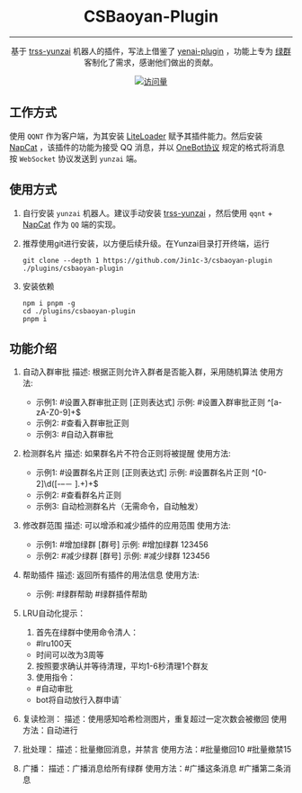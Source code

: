 <div align="center">

# CSBaoyan-Plugin

<hr/>

基于 [trss-yunzai](trss.me) 机器人的插件，写法上借鉴了 [yenai-plugin](yenai.ren) ，功能上专为 [绿群](https://github.com/cs-baoyan) 客制化了需求，感谢他们做出的贡献。

[![访问量](https://profile-counter.glitch.me/Jin1c\-3-csbaoyan\-plugin/count.svg)](https://github.com/Jin1c-3/csbaoyan-plugin)

</div>

## 工作方式

使用 `QQNT` 作为客户端，为其安装 [LiteLoader](https://liteloaderqqnt.github.io/guide/install.html) 赋予其插件能力。然后安装 [NapCat](https://napneko.github.io/zh-CN/guide/getting-started) ，该插件的功能为接受 QQ 消息，并以 [OneBot协议](https://12.onebot.dev/) 规定的格式将消息按 `WebSocket` 协议发送到 `yunzai` 端。

## 使用方式

1. 自行安装 `yunzai` 机器人。建议手动安装 [trss-yunzai](https://github.com/TimeRainStarSky/Yunzai) ，然后使用 `qqnt` + [NapCat](https://napneko.github.io/zh-CN/guide/getting-started) 作为 `QQ` 端的实现。

2. 推荐使用git进行安装，以方便后续升级。在Yunzai目录打开终端，运行

   ```
   git clone --depth 1 https://github.com/Jin1c-3/csbaoyan-plugin ./plugins/csbaoyan-plugin
   ```

3. 安装依赖

   ```
   npm i pnpm -g
   cd ./plugins/csbaoyan-plugin
   pnpm i
   ```

## 功能介绍

1. 自动入群审批
    描述: 根据正则允许入群者是否能入群，采用随机算法
    使用方法: 
    - 示例1: #设置入群审批正则 [正则表达式]
      示例: #设置入群审批正则 ^[a-zA-Z0-9]+$
    - 示例2: #查看入群审批正则
    - 示例3: #自动入群审批

2. 检测群名片
    描述: 如果群名片不符合正则将被提醒
    使用方法: 
    - 示例1: #设置群名片正则 [正则表达式]
      示例: #设置群名片正则 ^[0-2]\\d([-–－ ].+)+$
    - 示例2: #查看群名片正则
    - 示例3: 自动检测群名片（无需命令，自动触发）

3. 修改群范围
    描述: 可以增添和减少插件的应用范围
    使用方法: 
    - 示例1: #增加绿群 [群号]
      示例: #增加绿群 123456
    - 示例2: #减少绿群 [群号]
      示例: #减少绿群 123456

4. 帮助插件
    描述: 返回所有插件的用法信息
    使用方法: 
    - 示例: #绿群帮助 #绿群插件帮助

5. LRU自动化提示：
    1. 首先在绿群中使用命令清人：
      - #lru100天
      - 时间可以改为3周等
    2. 按照要求确认并等待清理，平均1-6秒清理1个群友
    3. 使用指令：
      - #自动审批
      - bot将自动放行入群申请`
      
6. 复读检测：
    描述：使用感知哈希检测图片，重复超过一定次数会被撤回
    使用方法：自动进行

7. 批处理：
    描述：批量撤回消息，并禁言
    使用方法：#批量撤回10 #批量撤禁15

8. 广播：
    描述：广播消息给所有绿群
    使用方法：#广播这条消息 #广播第二条消息